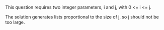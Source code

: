 This question requires two integer parameters, i and j, with 0 <= i <= j.

The solution generates lists proportional to the size of j, so j should not be too large.